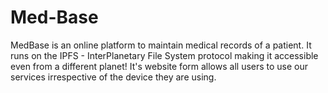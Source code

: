 # Med-Base
MedBase is an online platform to maintain medical records of a patient. It runs on the IPFS - InterPlanetary File System protocol making it accessible even from a different planet! It's website form allows all users to use our services irrespective of the device they are using.

